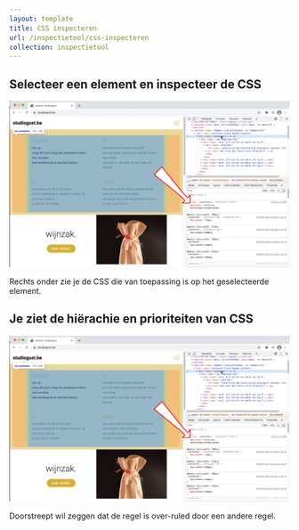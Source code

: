 ```yaml
---
layout: template
title: CSS inspecteren
url: /inspectietool/css-inspecteren
collection: inspectietool
---
```

## Selecteer een element en inspecteer de CSS

<img src="images/css_inspecteren_1.png" />

Rechts onder zie je de CSS die van toepassing is op het geselecteerde element.

## Je ziet de hiërachie en prioriteiten van CSS

<img src="images/css_inspecteren_1.png" />

Doorstreept wil zeggen dat de regel is over-ruled door een andere regel.